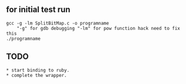 ## for initial test run
    gcc -g -lm SplitBitMap.c -o programname
        "-g" for gdb debugging "-lm" for pow function hack need to fix this
    ./programname

## TODO
    * start binding to ruby.
    * complete the wrapper.
